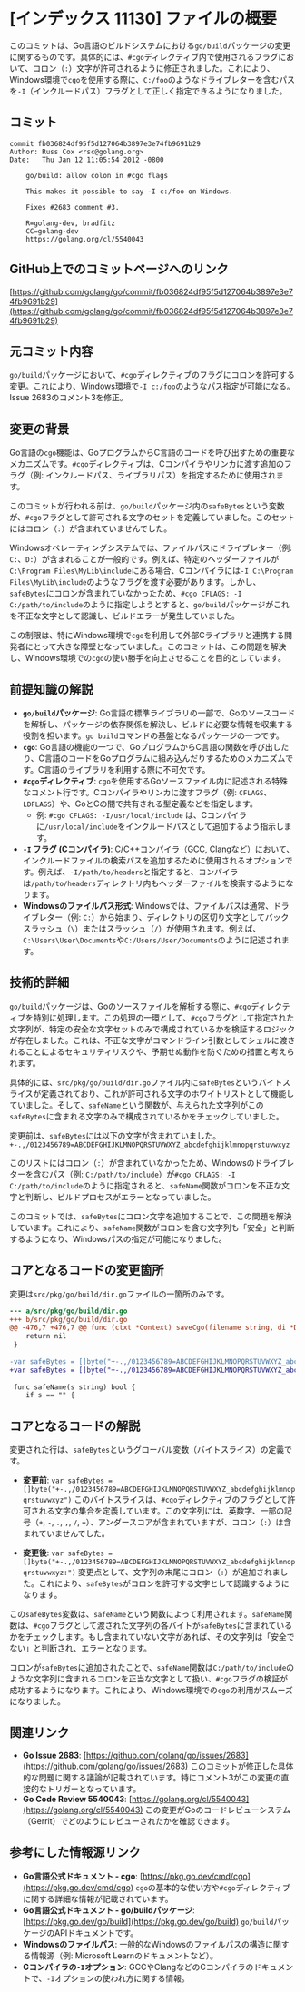 # [インデックス 11130] ファイルの概要

このコミットは、Go言語のビルドシステムにおける`go/build`パッケージの変更に関するものです。具体的には、`#cgo`ディレクティブ内で使用されるフラグにおいて、コロン（`:`）文字が許可されるように修正されました。これにより、Windows環境で`cgo`を使用する際に、`C:/foo`のようなドライブレターを含むパスを`-I`（インクルードパス）フラグとして正しく指定できるようになりました。

## コミット

```
commit fb036824df95f5d127064b3897e3e74fb9691b29
Author: Russ Cox <rsc@golang.org>
Date:   Thu Jan 12 11:05:54 2012 -0800

    go/build: allow colon in #cgo flags
    
    This makes it possible to say -I c:/foo on Windows.
    
    Fixes #2683 comment #3.
    
    R=golang-dev, bradfitz
    CC=golang-dev
    https://golang.org/cl/5540043
```

## GitHub上でのコミットページへのリンク

[https://github.com/golang/go/commit/fb036824df95f5d127064b3897e3e74fb9691b29](https://github.com/golang/go/commit/fb036824df95f5d127064b3897e3e74fb9691b29)

## 元コミット内容

`go/build`パッケージにおいて、`#cgo`ディレクティブのフラグにコロンを許可する変更。これにより、Windows環境で`-I c:/foo`のようなパス指定が可能になる。Issue 2683のコメント3を修正。

## 変更の背景

Go言語の`cgo`機能は、GoプログラムからC言語のコードを呼び出すための重要なメカニズムです。`#cgo`ディレクティブは、Cコンパイラやリンカに渡す追加のフラグ（例: インクルードパス、ライブラリパス）を指定するために使用されます。

このコミットが行われる前は、`go/build`パッケージ内の`safeBytes`という変数が、`#cgo`フラグとして許可される文字のセットを定義していました。このセットにはコロン（`:`）が含まれていませんでした。

Windowsオペレーティングシステムでは、ファイルパスにドライブレター（例: `C:`、`D:`）が含まれることが一般的です。例えば、特定のヘッダーファイルが`C:\Program Files\MyLib\include`にある場合、Cコンパイラには`-I C:\Program Files\MyLib\include`のようなフラグを渡す必要があります。しかし、`safeBytes`にコロンが含まれていなかったため、`#cgo CFLAGS: -I C:/path/to/include`のように指定しようとすると、`go/build`パッケージがこれを不正な文字として認識し、ビルドエラーが発生していました。

この制限は、特にWindows環境で`cgo`を利用して外部Cライブラリと連携する開発者にとって大きな障壁となっていました。このコミットは、この問題を解決し、Windows環境での`cgo`の使い勝手を向上させることを目的としています。

## 前提知識の解説

*   **`go/build`パッケージ**: Go言語の標準ライブラリの一部で、Goのソースコードを解析し、パッケージの依存関係を解決し、ビルドに必要な情報を収集する役割を担います。`go build`コマンドの基盤となるパッケージの一つです。
*   **`cgo`**: Go言語の機能の一つで、GoプログラムからC言語の関数を呼び出したり、C言語のコードをGoプログラムに組み込んだりするためのメカニズムです。C言語のライブラリを利用する際に不可欠です。
*   **`#cgo`ディレクティブ**: `cgo`を使用するGoソースファイル内に記述される特殊なコメント行です。Cコンパイラやリンカに渡すフラグ（例: `CFLAGS`、`LDFLAGS`）や、GoとCの間で共有される型定義などを指定します。
    *   例: `#cgo CFLAGS: -I/usr/local/include` は、Cコンパイラに`/usr/local/include`をインクルードパスとして追加するよう指示します。
*   **`-I` フラグ (Cコンパイラ)**: C/C++コンパイラ（GCC, Clangなど）において、インクルードファイルの検索パスを追加するために使用されるオプションです。例えば、`-I/path/to/headers`と指定すると、コンパイラは`/path/to/headers`ディレクトリ内もヘッダーファイルを検索するようになります。
*   **Windowsのファイルパス形式**: Windowsでは、ファイルパスは通常、ドライブレター（例: `C:`）から始まり、ディレクトリの区切り文字としてバックスラッシュ（`\`）またはスラッシュ（`/`）が使用されます。例えば、`C:\Users\User\Documents`や`C:/Users/User/Documents`のように記述されます。

## 技術的詳細

`go/build`パッケージは、Goのソースファイルを解析する際に、`#cgo`ディレクティブを特別に処理します。この処理の一環として、`#cgo`フラグとして指定された文字列が、特定の安全な文字セットのみで構成されているかを検証するロジックが存在しました。これは、不正な文字がコマンドライン引数としてシェルに渡されることによるセキュリティリスクや、予期せぬ動作を防ぐための措置と考えられます。

具体的には、`src/pkg/go/build/dir.go`ファイル内に`safeBytes`というバイトスライスが定義されており、これが許可される文字のホワイトリストとして機能していました。そして、`safeName`という関数が、与えられた文字列がこの`safeBytes`に含まれる文字のみで構成されているかをチェックしていました。

変更前は、`safeBytes`には以下の文字が含まれていました。
`+-.,/0123456789=ABCDEFGHIJKLMNOPQRSTUVWXYZ_abcdefghijklmnopqrstuvwxyz`

このリストにはコロン（`:`）が含まれていなかったため、Windowsのドライブレターを含むパス（例: `C:/path/to/include`）が`#cgo CFLAGS: -I C:/path/to/include`のように指定されると、`safeName`関数がコロンを不正な文字と判断し、ビルドプロセスがエラーとなっていました。

このコミットでは、`safeBytes`にコロン文字を追加することで、この問題を解決しています。これにより、`safeName`関数がコロンを含む文字列も「安全」と判断するようになり、Windowsパスの指定が可能になりました。

## コアとなるコードの変更箇所

変更は`src/pkg/go/build/dir.go`ファイルの一箇所のみです。

```diff
--- a/src/pkg/go/build/dir.go
+++ b/src/pkg/go/build/dir.go
@@ -476,7 +476,7 @@ func (ctxt *Context) saveCgo(filename string, di *DirInfo, cg *ast.CommentGroup)\
 	return nil
 }
 
-var safeBytes = []byte("+-.,/0123456789=ABCDEFGHIJKLMNOPQRSTUVWXYZ_abcdefghijklmnopqrstuvwxyz")
+var safeBytes = []byte("+-.,/0123456789=ABCDEFGHIJKLMNOPQRSTUVWXYZ_abcdefghijklmnopqrstuvwxyz:")
 
 func safeName(s string) bool {
 	if s == "" {
```

## コアとなるコードの解説

変更された行は、`safeBytes`というグローバル変数（バイトスライス）の定義です。

*   **変更前**:
    `var safeBytes = []byte("+-.,/0123456789=ABCDEFGHIJKLMNOPQRSTUVWXYZ_abcdefghijklmnopqrstuvwxyz")`
    このバイトスライスは、`#cgo`ディレクティブのフラグとして許可される文字の集合を定義しています。この文字列には、英数字、一部の記号（`+`, `-`, `.`, `,`, `/`, `=`）、アンダースコアが含まれていますが、コロン（`:`）は含まれていませんでした。

*   **変更後**:
    `var safeBytes = []byte("+-.,/0123456789=ABCDEFGHIJKLMNOPQRSTUVWXYZ_abcdefghijklmnopqrstuvwxyz:")`
    変更点として、文字列の末尾にコロン（`:`）が追加されました。これにより、`safeBytes`がコロンを許可する文字として認識するようになります。

この`safeBytes`変数は、`safeName`という関数によって利用されます。`safeName`関数は、`#cgo`フラグとして渡された文字列の各バイトが`safeBytes`に含まれているかをチェックします。もし含まれていない文字があれば、その文字列は「安全でない」と判断され、エラーとなります。

コロンが`safeBytes`に追加されたことで、`safeName`関数は`C:/path/to/include`のような文字列に含まれるコロンを正当な文字として扱い、`#cgo`フラグの検証が成功するようになります。これにより、Windows環境での`cgo`の利用がスムーズになりました。

## 関連リンク

*   **Go Issue 2683**: [https://github.com/golang/go/issues/2683](https://github.com/golang/go/issues/2683)
    このコミットが修正した具体的な問題に関する議論が記載されています。特にコメント3がこの変更の直接的なトリガーとなっています。
*   **Go Code Review 5540043**: [https://golang.org/cl/5540043](https://golang.org/cl/5540043)
    この変更がGoのコードレビューシステム（Gerrit）でどのようにレビューされたかを確認できます。

## 参考にした情報源リンク

*   **Go言語公式ドキュメント - cgo**: [https://pkg.go.dev/cmd/cgo](https://pkg.go.dev/cmd/cgo)
    `cgo`の基本的な使い方や`#cgo`ディレクティブに関する詳細な情報が記載されています。
*   **Go言語公式ドキュメント - go/buildパッケージ**: [https://pkg.go.dev/go/build](https://pkg.go.dev/go/build)
    `go/build`パッケージのAPIドキュメントです。
*   **Windowsのファイルパス**: 一般的なWindowsのファイルパスの構造に関する情報源（例: Microsoft Learnのドキュメントなど）。
*   **Cコンパイラの`-I`オプション**: GCCやClangなどのCコンパイラのドキュメントで、`-I`オプションの使われ方に関する情報。

